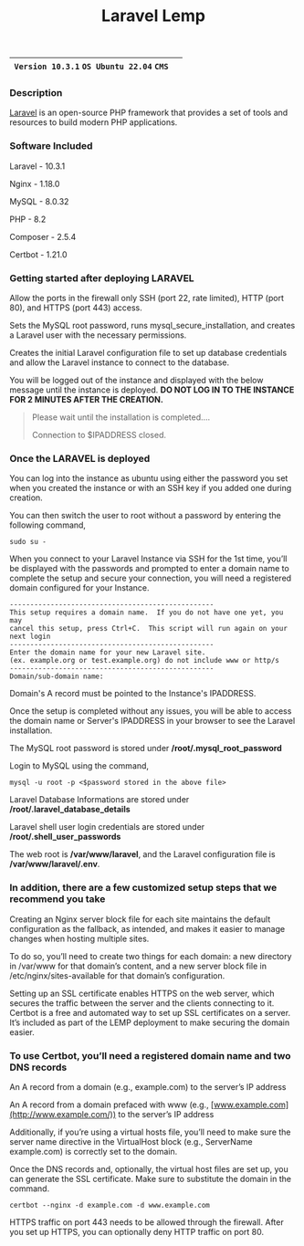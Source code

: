 ﻿---
title: Laravel Lemp
sidebar_label: Laravel Lemp
---

|**`Version 10.3.1` `OS Ubuntu 22.04` `CMS`**|  |
|--------------------------------------------|--|


### Description

[Laravel](https://laravel.com/) is an open-source PHP framework that provides a set of tools and resources to build modern PHP applications.

### Software Included

Laravel - 10.3.1

Nginx - 1.18.0

MySQL - 8.0.32

PHP - 8.2

Composer - 2.5.4

Certbot - 1.21.0

### Getting started after deploying LARAVEL

Allow the ports in the firewall only SSH (port 22, rate limited), HTTP (port 80), and HTTPS (port 443) access.

Sets the MySQL root password, runs mysql_secure_installation, and creates a Laravel user with the necessary permissions.

Creates the initial Laravel configuration file to set up database credentials and allow the Laravel instance to connect to the database.

You will be logged out of the instance and displayed with the below message until the instance is deployed.  **DO NOT LOG IN TO THE INSTANCE FOR 2 MINUTES AFTER THE CREATION.**

> Please wait until the installation is completed.... 
>
> Connection to $IPADDRESS closed.

### Once the LARAVEL is deployed

You can log into the instance as ubuntu using either the password you set when you created the instance or with an SSH key if you added one during creation.

You can then switch the user to root without a password by entering the following command,
~~~
sudo su -
~~~

When you connect to your Laravel Instance via SSH for the 1st time, you’ll be displayed with the passwords and prompted to enter a domain name to complete the setup and secure your connection, you will need a registered domain configured for your Instance.

```
--------------------------------------------------
This setup requires a domain name.  If you do not have one yet, you may
cancel this setup, press Ctrl+C.  This script will run again on your next login
--------------------------------------------------
Enter the domain name for your new Laravel site.
(ex. example.org or test.example.org) do not include www or http/s
--------------------------------------------------
Domain/sub-domain name:
```

Domain's A record must be pointed to the Instance's IPADDRESS.

Once the setup is completed without any issues, you will be able to access the domain name or Server's IPADDRESS in your browser to see the Laravel installation.

The MySQL root password is stored under  **/root/.mysql_root_password**

 Login to MySQL using the command,
 ~~~
 mysql -u root -p <$password stored in the above file>
 ~~~

Laravel Database Informations are stored under  **/root/.laravel_database_details**

Laravel shell user login credentials are stored under  **/root/.shell_user_passwords**

The web root is **/var/www/laravel**, and the Laravel configuration file is **/var/www/laravel/.env**.

### In addition, there are a few customized setup steps that we recommend you take

Creating an Nginx server block file for each site maintains the default configuration as the fallback, as intended, and makes it easier to manage changes when hosting multiple sites.

To do so, you’ll need to create two things for each domain: a new directory in /var/www for that domain’s content, and a new server block file in /etc/nginx/sites-available for that domain’s configuration.

Setting up an SSL certificate enables HTTPS on the web server, which secures the traffic between the server and the clients connecting to it. Certbot is a free and automated way to set up SSL certificates on a server. It’s included as part of the LEMP deployment to make securing the domain easier.

### To use Certbot, you’ll need a registered domain name and two DNS records

An A record from a domain (e.g., example.com) to the server’s IP address

An A record from a domain prefaced with www (e.g.,  [www.example.com](http://www.example.com/)) to the server’s IP address

Additionally, if you’re using a virtual hosts file, you’ll need to make sure the server name directive in the VirtualHost block (e.g., ServerName example.com) is correctly set to the domain.

Once the DNS records and, optionally, the virtual host files are set up, you can generate the SSL certificate. Make sure to substitute the domain in the command.

```
certbot --nginx -d example.com -d www.example.com
```

HTTPS traffic on port 443 needs to be allowed through the firewall. After you set up HTTPS, you can optionally deny HTTP traffic on port 80.
